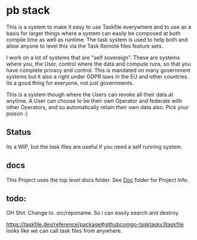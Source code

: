# pb stack

This is a system to make it easy to use Taskfile everywhere and to use as a basis for larger things where a system can easily be composed at both compile time as well as runtime. The task system is used to help both and allow anyone to level this via the Task Remote files feature sets.

I work on a lot of systems that are "self sovereign". These are systems where you, the User, control where the data and compute runs, so that you have complete privacy and control. This is mandated on many government systems but it also a right under GDPR laws in the EU and other countries. Its a good thing for everyone, not just governments.

This is a system though where the Users can revoke all their data at anytime. A User can choose to be their own Operator and federate with other Operators, and so automatically retain their own data also. Pick your poison :)

## Status 

Its a WIP, but the task files are useful if you need a self running system. 

## docs

This Project uses the top level docs folder.  See [Doc](./doc/README.md) folder for Project Info.

## todo:

OH Shit. Change to .src/reponame. So i can easily search and destroy.

https://taskfile.dev/reference/package#githubcomgo-tasktaskv3taskfile looks like we can call task files from anywhere.
